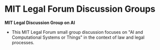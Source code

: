 # MIT Legal Forum Discussion Groups

**MIT Legal Discussion Group on AI**

* This MIT Legal Forum small group discussion focuses on "AI and Computational Systems or Things" in the context of law and legal processes.  


